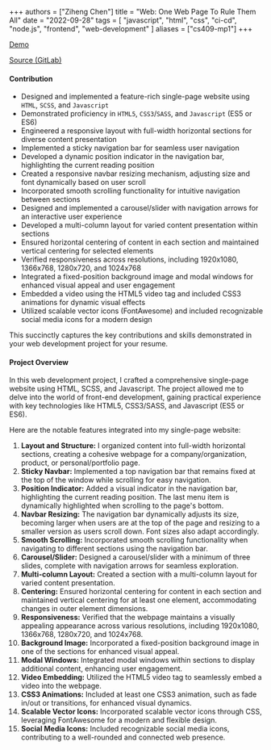 +++
authors = ["Ziheng Chen"]
title = "Web: One Web Page To Rule Them All"
date = "2022-09-28"
tags = [
    "javascript", "html", "css", "ci-cd", "node.js", "frontend", "web-development"
]
aliases = ["cs409-mp1"]
+++

[Demo](https://zihengjackchen.gitlab.io/cs409-mp1/)

[Source (GitLab)](https://gitlab.com/zihengjackchen/cs409-mp1)

#### Contribution
- Designed and implemented a feature-rich single-page website using `HTML`, `SCSS`, and `Javascript`
- Demonstrated proficiency in `HTML5`, `CSS3`/`SASS`, and `Javascript` (ES5 or ES6)
- Engineered a responsive layout with full-width horizontal sections for diverse content presentation
- Implemented a sticky navigation bar for seamless user navigation
- Developed a dynamic position indicator in the navigation bar, highlighting the current reading position
- Created a responsive navbar resizing mechanism, adjusting size and font dynamically based on user scroll
- Incorporated smooth scrolling functionality for intuitive navigation between sections
- Designed and implemented a carousel/slider with navigation arrows for an interactive user experience
- Developed a multi-column layout for varied content presentation within sections
- Ensured horizontal centering of content in each section and maintained vertical centering for selected elements
- Verified responsiveness across resolutions, including 1920x1080, 1366x768, 1280x720, and 1024x768
- Integrated a fixed-position background image and modal windows for enhanced visual appeal and user engagement
- Embedded a video using the HTML5 video tag and included CSS3 animations for dynamic visual effects
- Utilized scalable vector icons (FontAwesome) and included recognizable social media icons for a modern design

This succinctly captures the key contributions and skills demonstrated in your web development project for your resume.

#### Project Overview
In this web development project, I crafted a comprehensive single-page website using HTML, SCSS, and Javascript. The project allowed me to delve into the world of front-end development, gaining practical experience with key technologies like HTML5, CSS3/SASS, and Javascript (ES5 or ES6).

Here are the notable features integrated into my single-page website:

1. **Layout and Structure:** I organized content into full-width horizontal sections, creating a cohesive webpage for a company/organization, product, or personal/portfolio page.
2. **Sticky Navbar:** Implemented a top navigation bar that remains fixed at the top of the window while scrolling for easy navigation.
3. **Position Indicator:** Added a visual indicator in the navigation bar, highlighting the current reading position. The last menu item is dynamically highlighted when scrolling to the page's bottom.
4. **Navbar Resizing:** The navigation bar dynamically adjusts its size, becoming larger when users are at the top of the page and resizing to a smaller version as users scroll down. Font sizes also adapt accordingly.
5. **Smooth Scrolling:** Incorporated smooth scrolling functionality when navigating to different sections using the navigation bar.
6. **Carousel/Slider:** Designed a carousel/slider with a minimum of three slides, complete with navigation arrows for seamless exploration.
7. **Multi-column Layout:** Created a section with a multi-column layout for varied content presentation.
8. **Centering:** Ensured horizontal centering for content in each section and maintained vertical centering for at least one element, accommodating changes in outer element dimensions.
9. **Responsiveness:** Verified that the webpage maintains a visually appealing appearance across various resolutions, including 1920x1080, 1366x768, 1280x720, and 1024x768.
10. **Background Image:** Incorporated a fixed-position background image in one of the sections for enhanced visual appeal.
11. **Modal Windows:** Integrated modal windows within sections to display additional content, enhancing user engagement.
12. **Video Embedding:** Utilized the HTML5 video tag to seamlessly embed a video into the webpage.
13. **CSS3 Animations:** Included at least one CSS3 animation, such as fade in/out or transitions, for enhanced visual dynamics.
14. **Scalable Vector Icons:** Incorporated scalable vector icons through CSS, leveraging FontAwesome for a modern and flexible design.
15. **Social Media Icons:** Included recognizable social media icons, contributing to a well-rounded and connected web presence.
